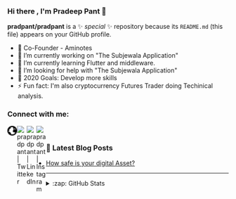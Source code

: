 ### Hi there , I'm Pradeep Pant 👋

**pradpant/pradpant** is a ✨ _special_ ✨ repository because its `README.md` (this file) appears on your GitHub profile.

- 👋 Co-Founder - Aminotes
- 🔭 I’m currently working on "The Subjewala Application"
- 🌱 I’m currently learning Flutter and middleware.
- 🤔 I’m looking for help with "The Subjewala Application"
- 🥅 2020 Goals: Develop more skills
- ⚡ Fun fact: I'm also cryptocurrency Futures Trader doing Techinical analysis.

### Connect with me:

[<img align="left" alt="cycl.me" width="22px" src="https://raw.githubusercontent.com/iconic/open-iconic/master/svg/globe.svg" />][website]
[<img align="left" alt="pradpant | Twitter" width="22px" src="https://cdn.jsdelivr.net/npm/simple-icons@v3/icons/twitter.svg" />][twitter]
[<img align="left" alt="pradpant | LinkedIn" width="22px" src="https://cdn.jsdelivr.net/npm/simple-icons@v3/icons/linkedin.svg" />][linkedin]
[<img align="left" alt="pradpant | Instagram" width="22px" src="https://cdn.jsdelivr.net/npm/simple-icons@v3/icons/instagram.svg" />][instagram]

<br />

### 📕 Latest Blog Posts

<!-- BLOG-POST-LIST:START -->
- [How safe is your digital Asset?](https://medium.com/@ppant85/how-safe-is-your-digital-asset-2f07dd3bdfa7)
<!-- BLOG-POST-LIST:END -->
---

<details>
  <summary>:zap: GitHub Stats</summary>
  <img align="left" alt="pradeep's GitHub Stats" src="https://github-readme-stats.codestackr.vercel.app/api?username=pradpant&show_icons=true&hide_border=true" />

</details>

[website]: https://cycl.me
[twitter]: https://twitter.com/pradpant
[instagram]: https://instagram.com/pradpant
[linkedin]: https://linkedin.com/in/pradpant
